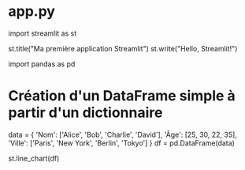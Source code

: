 # app.py
import streamlit as st

st.title("Ma première application Streamlit")
st.write("Hello, Streamlit!")


import pandas as pd

# Création d'un DataFrame simple à partir d'un dictionnaire
data = {
    'Nom': ['Alice', 'Bob', 'Charlie', 'David'],
    'Âge': [25, 30, 22, 35],
    'Ville': ['Paris', 'New York', 'Berlin', 'Tokyo']
        }
df = pd.DataFrame(data)

st.line_chart(df)
